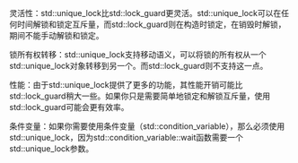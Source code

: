 灵活性：std::unique_lock比std::lock_guard更灵活。std::unique_lock可以在任何时间解锁和锁定互斥量，而std::lock_guard则在构造时锁定，在销毁时解锁，期间不能手动解锁和锁定。

锁所有权转移：std::unique_lock支持移动语义，可以将锁的所有权从一个std::unique_lock对象转移到另一个。而std::lock_guard则不支持这一点。

性能：由于std::unique_lock提供了更多的功能，其性能开销可能比std::lock_guard稍大一些。如果你只是需要简单地锁定和解锁互斥量，使用std::lock_guard可能会更有效率。

条件变量：如果你需要使用条件变量（std::condition_variable），那么必须使用std::unique_lock，因为std::condition_variable::wait函数需要一个std::unique_lock参数。